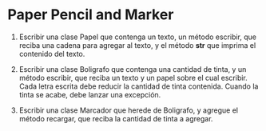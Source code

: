 # Paper Pencil and Marker

1. Escribir una clase Papel que contenga un texto, un método escribir, que reciba una cadena para agregar al texto, y el método __str__ que imprima el contenido del texto.

2. Escribir una clase Boligrafo que contenga una cantidad de tinta, y un método escribir, que reciba un texto y un papel sobre el cual escribir. Cada letra escrita debe reducir la cantidad de tinta contenida. Cuando la tinta se acabe, debe lanzar una excepción.

3. Escribir una clase Marcador que herede de Boligrafo, y agregue el método recargar, que reciba la cantidad de tinta a agregar.